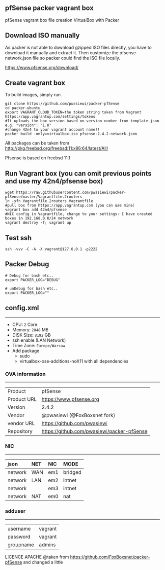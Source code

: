 ## pfSense packer vagrant box
pfSense vagrant box file creation VirtualBox with Packer

## Download ISO manually
As packer is not able to download gzipped ISO files directly, you have to download
it manually and extract it. Then customize the pfsense-network.json file so packer could
find the ISO file locally.

https://www.pfsense.org/download/

## Create vagrant box
To build images, simply run.

```
git clone https://github.com/pwasiewi/packer-pfSense
cd packer-ubuntu
export VAGRANT_CLOUD_TOKEN=the token string taken from Vagrant https://app.vagrantup.com/settings/tokens
#It uploads the box version based on version number from template.json e.g. "version": "1.8"
#change 42n4 to your vagrant account name!!
packer build -only=virtualbox-iso pfsense-2.4.2-network.json
```

All packages can be taken from http://pkg.freebsd.org/freebsd:11:x86:64/latest/All/

Pfsense is based on freebsd 11.1

## Run Vagrant box (you can omit previous points and use my 42n4/pfsense box)

```
wget https://raw.githubusercontent.com/pwasiewi/packer-pfSense/master/Vagrantfile.2routers
ln -sfn Vagrantfile.2routers Vagrantfile
#pull box from https://app.vagrantup.com (you can use mine)
vagrant box add 42n4/pfsense
#NIC config in Vagrantfile, change to your settings: I have created boxes in 192.168.0.0/24 network
vagrant destroy -f; vagrant up
```

## Test ssh
```
ssh -vvv -C -A -X vagrant@127.0.0.1 -p2222

```


## Packer Debug

```shell
# Debug for bash etc..
export PACKER_LOG="DEBUG"

# unDebug for bash etc..
export PACKER_LOG=""
```


## config.xml
---

* CPU: `2` Core
* Memory: `2048` MB
* DISK Size: `8192` GB
* ssh enable (LAN Network)
* Time Zone: `Europe/Warsaw`
* Add package
  * sudo
  * virtualbox-ose-additions-noX11 with all dependencies


### OVA information
---

|             |                                              |
|:-           |:-                                            |
| Product     | pfSense                                      |
| Product URL | https://www.pfsense.org                      |
| Version     | 2.4.2                                        |
| Vendor      | @pwasiewi (@FoxBoxsnet fork)                 |
| vendor URL  | https://github.com/pwasiewi                  |
| Repository  | https://github.com/pwasiewi/packer-pfSense   |


### NIC
---

| json    | NET  | NIC | MODE    |
|:-       |:-    |:-   |:-       |
| network | WAN  | em1 | bridged |
| network | LAN  | em2 | intnet  |
| network |      | em3 | intnet  |
| network | NAT  | em0 | nat     |


### adduser
---
|           |         |
|:-         |:-       |
| username  | vagrant |
| password  | vagrant |
| groupname | admins  |

LICENCE APACHE
@taken from https://github.com/FoxBoxsnet/packer-pfSense and changed a little
